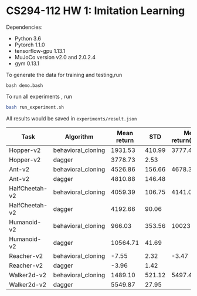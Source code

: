 # CS294-112 HW 1: Imitation Learning

Dependencies:
  * Python 3.6
  * Pytorch 1.1.0
  * tensorflow-gpu 1.13.1
  * MuJoCo version v2.0 and 2.0.2.4
  * gym 0.13.1


To generate the data for training and testing,run<br>
```
bash demo.bash
```
To run all experiments , run

```bash
bash run_experiment.sh
```

All results would be saved in `experiments/result.json`


|Task|Algorithm|Mean return |STD |Mean return(expert) |STD(expert)|
|---|---|---|---|---|---|
|Hopper-v2|behavioral_cloning|1931.53|410.99|3777.46|2.81|
|Hopper-v2|dagger|3778.73|2.53|
|Ant-v2|behavioral_cloning|4526.86|156.66|4678.38|418.60|
|Ant-v2|dagger|4810.88|146.48|
|HalfCheetah-v2|behavioral_cloning|4059.39|106.75|4141.06|67.00|
|HalfCheetah-v2|dagger|4192.66|90.06|
|Humanoid-v2|behavioral_cloning|966.03|353.56|10023.57|2259.72|
|Humanoid-v2|dagger|10564.71|41.69|
|Reacher-v2|behavioral_cloning|-7.55|2.32|-3.47|1.61|
|Reacher-v2|dagger|-3.96|1.42|
|Walker2d-v2|behavioral_cloning|1489.10|521.12|5497.49|85.13|
|Walker2d-v2|dagger|5549.87|27.95|
